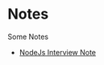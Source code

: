 # Notes
Some Notes



- [NodeJs Interview Note](https://github.com/Ye-Shichen/Notes/blob/master/NodeJS%20Interview.md)